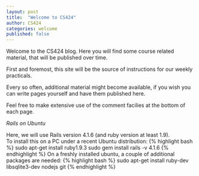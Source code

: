 ```yaml
---
layout: post
title:  "Welcome to CS424"
author: CS424
categories: welcome
published: false
---
```


Welcome to the CS424 blog.  Here you will find some course related
material, that will be published over time. 

First and foremost, this site will be the source of instructions
for our weekly practicals.

Every so often, additional material might become available,
if you wish you can write pages yourself and have them published here.

Feel free to make extensive use of the comment facilies at the bottom
of each page.

*Rails on Ubuntu*

Here, we will use Rails version 4.1.6 (and ruby version at least 1.9).  
To install this on a PC under a recent Ubuntu distribution:
{% highlight bash %}
sudo apt-get install ruby1.9.3
sudo gem install rails -v 4.1.6
{% endhighlight %}
On a freshly installed ubuntu, a couple of additional packages are needed:
{% highlight bash %}
sudo apt-get install ruby-dev libsqlite3-dev nodejs git
{% endhighlight %}

